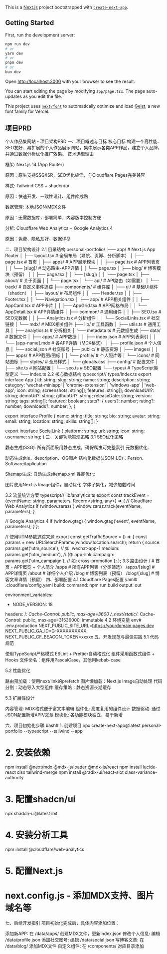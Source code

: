 This is a [Next.js](https://nextjs.org) project bootstrapped with [`create-next-app`](https://nextjs.org/docs/app/api-reference/cli/create-next-app).

## Getting Started

First, run the development server:

```bash
npm run dev
# or
yarn dev
# or
pnpm dev
# or
bun dev
```

Open [http://localhost:3000](http://localhost:3000) with your browser to see the result.

You can start editing the page by modifying `app/page.tsx`. The page auto-updates as you edit the file.

This project uses [`next/font`](https://nextjs.org/docs/app/building-your-application/optimizing/fonts) to automatically optimize and load [Geist](https://vercel.com/font), a new font family for Vercel.

## 项目PRD

个人作品集网站 - 项目架构PRD
一、项目概述与目标
核心目标
构建一个高性能、SEO友好、易扩展的个人作品展示网站，集中展示各类APP作品，建立个人品牌，并通过数据分析优化推广效果。
技术选型理由

框架: Next.js 14 (App Router)

原因：原生支持SSG/ISR，SEO优化极佳，与Cloudflare Pages完美兼容


样式: Tailwind CSS + shadcn/ui

原因：快速开发、一致性设计、组件库成熟


数据管理: 本地JSON/MDX文件

原因：无需数据库，部署简单，内容版本控制方便


分析: Cloudflare Web Analytics + Google Analytics 4

原因：免费、隐私友好、数据详尽



二、项目架构设计
2.1 目录结构
personal-portfolio/
├── app/                          # Next.js App Router
│   ├── layout.tsx               # 全局布局（导航、页脚、分析脚本）
│   ├── page.tsx                 # 首页
│   ├── apps/                    # APP展示模块
│   │   ├── page.tsx            # APP列表页
│   │   └── [slug]/             # 动态路由-APP详情
│   │       └── page.tsx
│   ├── blog/                    # 博客模块（预留）
│   │   ├── page.tsx
│   │   └── [slug]/
│   │       └── page.tsx
│   ├── about/                   # 关于页面
│   │   └── page.tsx
│   └── api/                     # API路由（如需要）
│       └── track/               # 自定义事件追踪
├── components/                   # 组件库
│   ├── ui/                     # 基础UI组件（shadcn）
│   ├── layout/                 # 布局组件
│   │   ├── Header.tsx
│   │   ├── Footer.tsx
│   │   └── Navigation.tsx
│   ├── app/                    # APP相关组件
│   │   ├── AppCard.tsx        # APP卡片
│   │   ├── AppGrid.tsx        # APP网格布局
│   │   └── AppDetail.tsx      # APP详情组件
│   ├── common/                 # 通用组件
│   │   ├── SEO.tsx            # SEO元数据
│   │   ├── Analytics.tsx      # 分析组件
│   │   └── SocialLinks.tsx    # 社交链接
│   └── mdx/                    # MDX相关组件
├── lib/                         # 工具函数
│   ├── utils.ts                # 通用工具
│   ├── analytics.ts            # 分析相关
│   └── metadata.ts             # 元数据生成
├── data/                        # 数据文件
│   ├── apps/                   # APP数据
│   │   ├── index.json         # APP列表索引
│   │   └── [app-name].mdx     # 各APP详情（MDX格式）
│   ├── profile.json            # 个人信息
│   └── social.json             # 社交账号
├── public/                      # 静态资源
│   ├── images/
│   │   ├── apps/              # APP截图/图标
│   │   └── profile/           # 个人照片等
│   └── icons/                  # 网站图标
├── styles/                      # 全局样式
│   └── globals.css
├── config/                      # 配置文件
│   ├── site.ts                 # 网站配置
│   └── seo.ts                  # SEO配置
└── types/                       # TypeScript类型定义
    └── index.ts
2.2 核心数据结构
typescript// types/index.ts
export interface App {
  id: string;
  slug: string;
  name: string;
  description: string;
  category: 'wechat-miniapp' | 'chrome-extension' | 'windows-app' | 'web-app';
  icon: string;
  screenshots: string[];
  features: string[];
  downloadUrl?: string;
  demoUrl?: string;
  githubUrl?: string;
  releaseDate: string;
  version: string;
  tags: string[];
  featured: boolean;
  stats?: {
    users?: number;
    rating?: number;
    downloads?: number;
  };
}

export interface Profile {
  name: string;
  title: string;
  bio: string;
  avatar: string;
  email: string;
  location: string;
  skills: string[];
}

export interface SocialLink {
  platform: string;
  url: string;
  icon: string;
  username: string;
}
三、关键功能实现策略
3.1 SEO优化策略

静态生成(SSG): 所有页面采用静态生成，确保爬虫可完整索引
元数据优化:

动态生成title、description、OG图片
结构化数据(JSON-LD)：Person、SoftwareApplication


Sitemap生成: 自动生成sitemap.xml
性能优化:

图片使用Next.js Image组件，自动优化
字体子集化，减少加载时间



3.2 流量统计方案
typescript// lib/analytics.ts
export const trackEvent = (eventName: string, parameters: Record<string, any>) => {
  // Cloudflare Web Analytics
  if (window.zaraz) {
    window.zaraz.track(eventName, parameters);
  }
  
  // Google Analytics 4
  if (window.gtag) {
    window.gtag('event', eventName, parameters);
  }
};

// 使用UTM参数追踪来源
export const getTrafficSource = () => {
  const params = new URLSearchParams(window.location.search);
  return {
    source: params.get('utm_source'),     // 如: wechat-app-1
    medium: params.get('utm_medium'),     // 如: app-link
    campaign: params.get('utm_campaign'), // 如: cross-promotion
  };
};
3.3 路由设计
/                     # 首页 - APP概览 + 个人简介
/apps                 # 所有APP列表（分类筛选）
/apps/[slug]          # APP详情页
/about                # 详细个人介绍
/blog                 # 博客列表（预留）
/blog/[slug]          # 博客文章详情（预留）
四、部署配置
4.1 Cloudflare Pages配置
yaml# .cloudflare/config.yaml
build:
  command: npm run build
  output: out
  
environment_variables:
  - NODE_VERSION: 18
  
headers:
  /*:
    Cache-Control: public, max-age=3600
  /_next/static/*:
    Cache-Control: public, max-age=31536000, immutable
4.2 环境变量
env# .env.production
NEXT_PUBLIC_SITE_URL=https://yourdomain.pages.dev
NEXT_PUBLIC_GA_ID=G-XXXXXXXXXX
NEXT_PUBLIC_CF_BEACON_TOKEN=xxxxx
五、开发规范与最佳实践
5.1 代码规范

使用TypeScript严格模式
ESLint + Prettier自动格式化
组件采用函数式组件 + Hooks
文件命名：组件用PascalCase，其他用kebab-case

5.2 性能优化

路由预加载：使用next/link的prefetch
图片懒加载：Next.js Image自动处理
代码分割：动态导入大型组件
缓存策略：静态资源长期缓存

5.3 扩展性设计

内容管理: MDX格式便于富文本编辑
组件化: 高度复用的组件设计
数据驱动: 通过JSON配置新增APP/文章
模块化: 各功能模块独立，易于新增

六、项目初始化步骤
bash# 1. 创建项目
npx create-next-app@latest personal-portfolio --typescript --tailwind --app

# 2. 安装依赖
npm install @next/mdx @mdx-js/loader @mdx-js/react
npm install lucide-react clsx tailwind-merge
npm install @radix-ui/react-slot class-variance-authority

# 3. 配置shadcn/ui
npx shadcn-ui@latest init

# 4. 安装分析工具
npm install @cloudflare/web-analytics

# 5. 配置Next.js
# next.config.js - 添加MDX支持、图片域名等
七、后续开发指引
项目初始化完成后，具体内容添加位置：

添加新APP: 在 /data/apps/ 创建MDX文件，更新index.json
修改个人信息: 编辑 /data/profile.json
添加社交账号: 编辑 /data/social.json
写博客文章: 在 /data/blog/ 添加MDX文件
自定义组件: 在 /components/ 对应目录添加